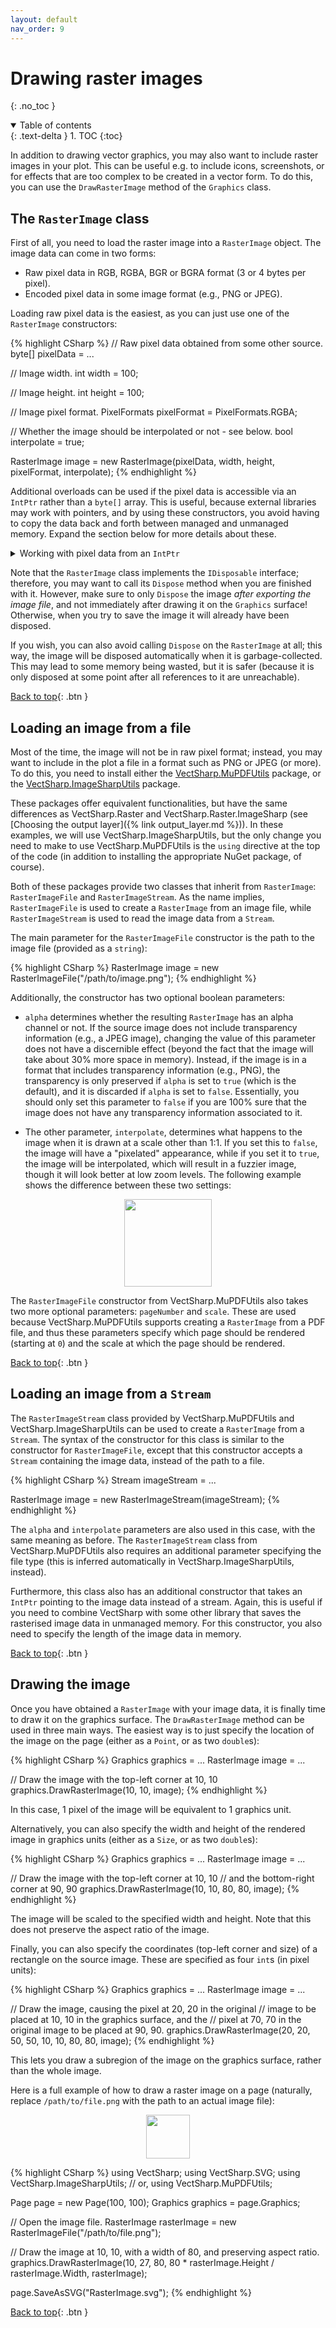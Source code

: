 ```yaml
---
layout: default
nav_order: 9
---
```


# Drawing raster images
{: .no_toc }

<details open markdown="block">
  <summary>
    Table of contents
  </summary>
  {: .text-delta }
1. TOC
{:toc}
</details>


In addition to drawing vector graphics, you may also want to include raster images in your plot. This can be useful e.g. to include icons, screenshots, or for effects that are too complex to be created in a vector form. To do this, you can use the `DrawRasterImage` method of the `Graphics` class.

## The `RasterImage` class

First of all, you need to load the raster image into a `RasterImage` object. The image data can come in two forms:

* Raw pixel data in RGB, RGBA, BGR or BGRA format (3 or 4 bytes per pixel).
* Encoded pixel data in some image format (e.g., PNG or JPEG).

Loading raw pixel data is the easiest, as you can just use one of the `RasterImage` constructors:

{% highlight CSharp %}
// Raw pixel data obtained from some other source.
byte[] pixelData = ...

// Image width.
int width = 100;

// Image height.
int height = 100;

// Image pixel format.
PixelFormats pixelFormat = PixelFormats.RGBA;

// Whether the image should be interpolated or not - see below.
bool interpolate = true;

RasterImage image = new RasterImage(pixelData, width, height, pixelFormat, interpolate);
{% endhighlight %}

Additional overloads can be used if the pixel data is accessible via an `IntPtr` rather than a `byte[]` array. This is useful, because external libraries may work with pointers, and by using these constructors, you avoid having to copy the data back and forth between managed and unmanaged memory. Expand the section below for more details about these.

<details markdown="block">
  <summary>
    Working with pixel data from an <code>IntPtr</code>
  </summary>
  {: .text-delta }

While raw pixel data coming from a `byte[]` array can be in RGB/RGBA or BGR/BGRA format, pixel data from an `IntPtr` must be either in RGB or RGBA format. When you use one of the constructors described here, the pixel data is not copied: accordingly, they are much faster and less resource-intensive than the constructor that takes a `byte[]` array.

The first constructor accepts the address of the image data as an `IntPtr`. As before, you need to specify the width and height of the image, as well as whether it contains an alpha channel (and thus is in RGBA format) or not (and thus is in RGB format).

{% highlight CSharp %}
// Raw pixel data obtained from some other source.
IntPtr pixelData = ...

// Image width.
int width = 100;

// Image height.
int height = 100;

// Whether the image contains an alpha channel or not.
bool alpha = true;

// Whether the image should be interpolated or not - see below.
bool interpolate = true;

RasterImage image = new RasterImage(pixelData, width, height, alpha, interpolate);
{% endhighlight %}

If you use this approach, you will have to keep track of the lifetime of the `RasterImage`, so that you can free the memory associated to the `IntPtr` at the right time.

If you create the image using the following constructor, instead, `VectSharp` will take care of automatically freeing the memory when the `RasterImage` is disposed (the library will also call `GC.RemoveMemoryPressure` to notify the garbage collector that the memory has been freed). This constructor, instead of a raw `IntPtr`, takes a `DisposableIntPtr` as a `ref` parameter. The `ref` keyword is used to indicate that the `RasterImage` takes ownership of the `DisposableIntPtr` and will take care of disposing it when necessary.

A `DisposableIntPtr` is a simple wrapper over an `IntPtr` that implements `IDisposable` and, when disposed, calls `Marshal.FreeHGlobal` to free the memory associated to the `IntPtr`.

{% highlight CSharp %}
// Raw pixel data obtained from some other source.
IntPtr pixelData = ...

// DisposableIntPtr wrapper over the pixelData pointer.
DisposableIntPtr disposableWrapper = new DisposableIntPtr(pixelData);

// Image width.
int width = 100;

// Image height.
int height = 100;

// Whether the image contains an alpha channel or not.
bool alpha = true;

// Whether the image should be interpolated or not - see below.
bool interpolate = true;

RasterImage image = new RasterImage(ref disposableWrapper, width, height, alpha, interpolate);
{% endhighlight %}

Unless you have reason to do otherwise, it is recommended that you use this second constructor, as it ensures that the lifetime of the unmanaged memory associated to the image corresponds with the lifetime of the `RasterImage` itself (otherwise, you may accidentally free the unmanaged memory before having finished using the image).
</details>

Note that the `RasterImage` class implements the `IDisposable` interface; therefore, you may want to call its `Dispose` method when you are finished with it. However, make sure to only `Dispose` the image _after exporting the image file_, and not immediately after drawing it on the `Graphics` surface! Otherwise, when you try to save the image it will already have been disposed.

If you wish, you can also avoid calling `Dispose` on the `RasterImage` at all; this way, the image will be disposed automatically when it is garbage-collected. This may lead to some memory being wasted, but it is safer (because it is only disposed at some point after all references to it are unreachable).

[Back to top](#){: .btn }

## Loading an image from a file

Most of the time, the image will not be in raw pixel format; instead, you may want to include in the plot a file in a format such as PNG or JPEG (or more). To do this, you need to install either the [VectSharp.MuPDFUtils](https://nuget.org/packages/VectSharp.MuPDFUtils) package, or the [VectSharp.ImageSharpUtils](https://nuget.org/packages/VectSharp.ImageSharpUtils) package.

These packages offer equivalent functionalities, but have the same differences as VectSharp.Raster and VectSharp.Raster.ImageSharp (see [Choosing the output layer]({% link output_layer.md %})). In these examples, we will use VectSharp.ImageSharpUtils, but the only change you need to make to use VectSharp.MuPDFUtils is the `using` directive at the top of the code (in addition to installing the appropriate NuGet package, of course).

Both of these packages provide two classes that inherit from `RasterImage`: `RasterImageFile` and `RasterImageStream`. As the name implies, `RasterImageFile` is used to create a `RasterImage` from an image file, while `RasterImageStream` is used to read the image data from a `Stream`.

The main parameter for the `RasterImageFile` constructor is the path to the image file (provided as a `string`):

{% highlight CSharp %}
RasterImage image = new RasterImageFile("/path/to/image.png");
{% endhighlight %}

Additionally, the constructor has two optional boolean parameters:

* `alpha` determines whether the resulting `RasterImage` has an alpha channel or not. If the source image does not include transparency information (e.g., a JPEG image), changing the value of this parameter does not have a discernible effect (beyond the fact that the image will take about 30% more space in memory). Instead, if the image is in a format that includes transparency information (e.g., PNG), the transparency is only preserved if `alpha` is set to `true` (which is the default), and it is discarded if `alpha` is set to `false`. Essentially, you should only set this parameter to `false` if you are 100% sure that the image does not have any transparency information associated to it.

* The other parameter, `interpolate`, determines what happens to the image when it is drawn at a scale other than 1:1. If you set this to `false`, the image will have a "pixelated" appearance, while if you set it to `true`, the image will be interpolated, which will result in a fuzzier image, though it will look better at low zoom levels. The following example shows the difference between these two settings:

<div class="code-example">
    <p style="text-align: center">
        <img src="assets/tutorials/RasterImages.svg" style="height: 10em" />
    </p>
</div>

The `RasterImageFile` constructor from VectSharp.MuPDFUtils also takes two more optional parameters: `pageNumber` and `scale`. These are used because VectSharp.MuPDFUtils supports creating a `RasterImage` from a PDF file, and thus these parameters specify which page should be rendered (starting at `0`) and the scale at which the page should be rendered.

[Back to top](#){: .btn }

## Loading an image from a `Stream`

The `RasterImageStream` class provided by VectSharp.MuPDFUtils and VectSharp.ImageSharpUtils can be used to create a `RasterImage` from a `Stream`. The syntax of the constructor for this class is similar to the constructor for `RasterImageFile`, except that this constructor accepts a `Stream` containing the image data, instead of the path to a file.

{% highlight CSharp %}
Stream imageStream = ...

RasterImage image = new RasterImageStream(imageStream);
{% endhighlight %}

The `alpha` and `interpolate` parameters are also used in this case, with the same meaning as before. The `RasterImageStream` class from VectSharp.MuPDFUtils also requires an additional parameter specifying the file type (this is inferred automatically in VectSharp.ImageSharpUtils, instead).

Furthermore, this class also has an additional constructor that takes an `IntPtr` pointing to the image data instead of a stream. Again, this is useful if you need to combine VectSharp with some other library that saves the rasterised image data in unmanaged memory. For this constructor, you also need to specify the length of the image data in memory.

[Back to top](#){: .btn }

## Drawing the image

Once you have obtained a `RasterImage` with your image data, it is finally time to draw it on the graphics surface. The `DrawRasterImage` method can be used in three main ways. The easiest way is to just specify the location of the image on the page (either as a `Point`, or as two `double`s):

{% highlight CSharp %}
Graphics graphics = ...
RasterImage image = ...

// Draw the image with the top-left corner at 10, 10
graphics.DrawRasterImage(10, 10, image);
{% endhighlight %}

In this case, 1 pixel of the image will be equivalent to 1 graphics unit.

Alternatively, you can also specify the width and height of the rendered image in graphics units (either as a `Size`, or as two `double`s):

{% highlight CSharp %}
Graphics graphics = ...
RasterImage image = ...

// Draw the image with the top-left corner at 10, 10
// and the bottom-right corner at 90, 90
graphics.DrawRasterImage(10, 10, 80, 80, image);
{% endhighlight %}

The image will be scaled to the specified width and height. Note that this does not preserve the aspect ratio of the image.

Finally, you can also specify the coordinates (top-left corner and size) of a rectangle on the source image. These are specified as four `int`s (in pixel units):

{% highlight CSharp %}
Graphics graphics = ...
RasterImage image = ...

// Draw the image, causing the pixel at 20, 20 in the original
// image to be placed at 10, 10 in the graphics surface, and the
// pixel at 70, 70 in the original image to be placed at 90, 90.
graphics.DrawRasterImage(20, 20, 50, 50, 10, 10, 80, 80, image);
{% endhighlight %}

This lets you draw a subregion of the image on the graphics surface, rather than the whole image.

Here is a full example of how to draw a raster image on a page (naturally, replace `/path/to/file.png` with the path to an actual image file):

<div class="code-example">
    <p style="text-align: center">
        <img src="assets/tutorials/RasterImage.svg" style="height: 5em" />
    </p>
</div>
{% highlight CSharp %}
using VectSharp;
using VectSharp.SVG;
using VectSharp.ImageSharpUtils;
// or, using VectSharp.MuPDFUtils;

Page page = new Page(100, 100);
Graphics graphics = page.Graphics;

// Open the image file.
RasterImage rasterImage = new RasterImageFile("/path/to/file.png");

// Draw the image at 10, 10, with a width of 80, and preserving aspect ratio.
graphics.DrawRasterImage(10, 27, 80, 80 * rasterImage.Height / rasterImage.Width, rasterImage);

page.SaveAsSVG("RasterImage.svg");
{% endhighlight %}

[Back to top](#){: .btn }
